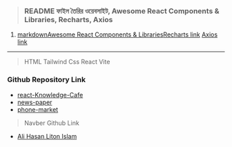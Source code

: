 > ### README ফাইল তৈরির ওয়েবসাইট, Awesome React Components & Libraries, Recharts, Axios
1. [markdown](https://www.markdownguide.org/cheat-sheet/)[Awesome React Components & Libraries](https://github.com/brillout/awesome-react-components)[Recharts link](https://recharts.org/en-US/guide) [Axios link](https://axios-http.com/docs/intro)
---

> HTML Tailwind Css React Vite

### Github Repository Link 

- [react-Knowledge-Cafe](https://github.com/DeveloperAlihasan404439/react-Knowledge-Cafe)
- [news-paper](https://github.com/DeveloperAlihasan404439/news-paper)
- [phone-market](https://github.com/DeveloperAlihasan404439/phone-market)
> Navber Github Link
- [Ali Hasan Liton Islam](https://github.com/DeveloperAlihasan404439/nav-ber)
